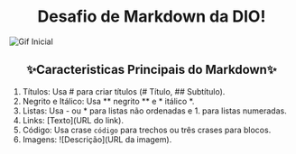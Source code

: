 <h1 align="center">Desafio de Markdown da DIO!</h1>

![Gif Inicial](https://i.pinimg.com/originals/99/cd/09/99cd0925c516b5d0a740dffd03c3e0df.gif)

<h2 align="center">✨Caracteristicas Principais do Markdown✨</h2>

1. Títulos: Usa # para criar títulos (# Título, ## Subtítulo).
2. Negrito e Itálico: Usa ** negrito ** e * itálico *.
3. Listas: Usa - ou * para listas não ordenadas e 1. para listas numeradas.
4. Links: [Texto](URL do link).
5. Código: Usa crase `código` para trechos ou três crases para blocos.
6. Imagens: ![Descrição](URL da imagem).